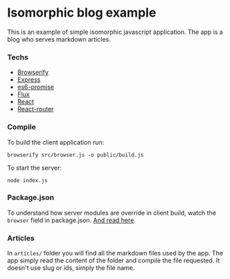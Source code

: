 # Isomorphic blog example

This is an example of simple isomorphic javascript application. The app is a blog who serves markdown articles.
### Techs

+ [Browserify](http://browserify.org/)
+ [Express](http://expressjs.com/)
+ [es6-promise](https://github.com/jakearchibald/es6-promise)
+ [Flux](https://facebook.github.io/flux/)
+ [React](http://facebook.github.io/react/)
+ [React-router](https://github.com/rackt/react-router)

### Compile

To build the client application run:
```
browserify src/browser.js -o public/build.js
```

To start the server:
```
node index.js
```

### Package.json

To understand how server modules are override in client build, watch the ```browser``` field in package.json. [And read here](https://github.com/substack/browserify-handbook#browser-field).

### Articles
In ```articles/``` folder you will find all the markdown files used by the app. The app simply read the content of the folder and compile the file requested. It doesn't use slug or ids, simply the file name.
